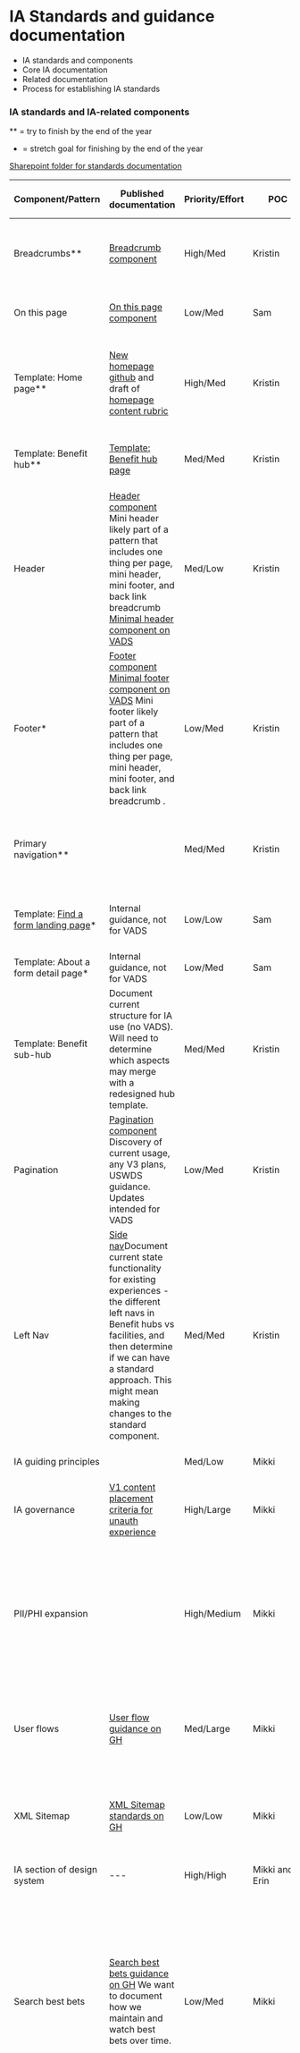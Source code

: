 # IA Standards and guidance documentation

- IA standards and components
- Core IA documentation
- Related documentation
- Process for establishing IA standards

### IA standards and IA-related components

** = try to finish by the end of the year
* = stretch goal for finishing by the end of the year

[Sharepoint folder for standards documentation](https://dvagov-my.sharepoint.com/:f:/r/personal/michelle_northuis_va_gov/Documents/IA/Standards?csf=1&web=1&e=6XnSEl)

Component/Pattern | Published documentation | Priority/Effort | POC | Revisions and work in progress | Status/Next steps | Next step Deadline | Publishing deadline | 
--- | --- | --- | --- | --- | --- | --- | --- |
Breadcrumbs** | [Breadcrumb component](https://design.va.gov/components/breadcrumbs) | High/Med | Kristin | [CAIA Ticket #73451](https://github.com/department-of-veterans-affairs/va.gov-team/issues/73451) and [WIP doc](https://docs.google.com/document/d/1XKUSwFIaqVYq_ZuXAoZ33sWjDWgTFWdZVMYJescmZGA/edit?tab=t.0)| Mikki to review one more time and confirm whether we want DST to review |11/1 | 11/8 |
On this page | [On this page component](https://design.va.gov/components/on-this-page) | Low/Med | Sam | [WIP Audit Google Sheet](https://docs.google.com/spreadsheets/d/1uHGoaykeblwob_n-9pPi84OXmuOhZwKOANACUE5xUls/edit?usp=sharing0) | Sam to revise and send another draft to Mikki | 11/1 | 12/15 |
Template: Home page**  | [New homepage github](https://github.com/department-of-veterans-affairs/va.gov-team/tree/master/products/home-page/initiatives/2022-home-page-redesign-initiative) and draft of [homepage content rubric](https://github.com/department-of-veterans-affairs/va.gov-team/blob/master/products/home-page/initiatives/2022-home-page-redesign-initiative/homepage-content-rubric.md) | High/Med | Kristin| [CAIA Ticket #82570](https://github.com/orgs/department-of-veterans-affairs/projects/929/views/26?pane=issue&itemId=62174367) and [WIP Mural](https://app.mural.co/t/departmentofveteransaffairs9999/m/departmentofveteransaffairs9999/1694550504118/9ab9423b7a907602411017fd5a5fbff952ebc8bd?wid=0-1719612457029) <br> [Word doc for review](https://dvagov-my.sharepoint.com/:w:/r/personal/michelle_northuis_va_gov/Documents/Home%20page%20guidance%20for%20VADS.docx?d=w69f2bb4012964aa1aba48016dc43a53e&csf=1&web=1&e=bRZBJI)| Mikki requested OCTO review. <br> Mikki and Michelle M finalizing governing rubric. | 11/1 | 11/15 |
Template: Benefit hub**  | [Template: Benefit hub page](https://design.va.gov/templates/hub) <br> | Med/Med | Kristin | [CAIA Ticket #65451](https://github.com/department-of-veterans-affairs/va.gov-team/issues/65451) and ~[WIP Sharepoint doc](https://dvagov-my.sharepoint.com/:w:/r/personal/michelle_northuis_va_gov/Documents/Home%20page%20guidance%20for%20VADS.docx?d=w69f2bb4012964aa1aba48016dc43a53e&csf=1&web=1&e=bRZBJI)| Erin to create PR and publish to VADS | 11/1 | 11/1 |
Header | [Header component](https://design.va.gov/components/header/) Mini header likely part of a pattern that includes one thing per page, mini header, mini footer, and back link breadcrumb <br> [Minimal header component on VADS](https://design.va.gov/components/header/header-minimal) | Med/Low | Kristin | [WIP](https://docs.google.com/document/d/1LuLX1dXL01FaCBXDqDmogDgsk50OkmyvPrLk-dl_RMM/edit?tab=t.0) and [mural](https://app.mural.co/t/departmentofveteransaffairs9999/m/departmentofveteransaffairs9999/1694550504118/9ab9423b7a907602411017fd5a5fbff952ebc8bd?wid=0-1727901579916) | Mikki to review |11/8 | 11/22 |
Footer*  | [Footer component](https://design.va.gov/components/footer/) <br> [Minimal footer component on VADS](https://design.va.gov/components/footer/footer-minimal) Mini footer likely part of a pattern that includes one thing per page, mini header, mini footer, and back link breadcrumb .  | Low/Med | Kristin | [Issue #88782](https://github.com/department-of-veterans-affairs/va.gov-team/issues/88782) and [WIP doc](https://docs.google.com/document/d/1GhP31slErtrgOHV3SXdOuwmTcASZCrXVTCHqVNiYe3g/edit?tab=t.0#heading=h.6hkyhsrda246) and [mural](https://app.mural.co/t/departmentofveteransaffairs9999/m/departmentofveteransaffairs9999/1694550504118/9ab9423b7a907602411017fd5a5fbff952ebc8bd?sender=ua67f17f1c416a96ea04d2476) | Mikki to review | 11/1 | 11/15 |
Primary navigation** |  | Med/Med | Kristin | [Ticket](https://github.com/department-of-veterans-affairs/va.gov-team/issues/95552), <br> [WIP Mural](https://app.mural.co/t/departmentofveteransaffairs9999/m/departmentofveteransaffairs9999/1694550504118/9ab9423b7a907602411017fd5a5fbff952ebc8bd?wid=0-1729646394383), <br> [Sharepoint doc](https://dvagov-my.sharepoint.com/:w:/r/personal/michelle_northuis_va_gov/Documents/Primary%20nav%20guidance%20for%20VADS.docx?d=w9bcc29bdd9b74308a2e8194d076a595e&csf=1&web=1&e=a6RlD6)| Mikki to review updated draft <br> Mikki to start rubric for the benefits and health care menu | 11/1 | 11/15 |
Template: [Find a form landing page](https://www.va.gov/find-forms/)* | Internal guidance, not for VADS| Low/Low | Sam | [Draft guidance from Michelle Middaugh](https://dvagov-my.sharepoint.com/:w:/g/personal/suzanne_middaugh_va_gov/EaDcyTELxL5Hk7fvpdCcNaABTTtD--NJnOZhW3PU7n86KA?email=Michelle.Northuis%40va.gov&e=Ika3UY) [IA Ticket](https://github.com/department-of-veterans-affairs/va.gov-team/issues/95557)| Not started | 11/8 | 12/6 |
Template: About a form detail page* | Internal guidance, not for VADS | Low/Med | Sam | [Draft guidance](https://dvagov-my.sharepoint.com/:w:/g/personal/suzanne_middaugh_va_gov/EaDcyTELxL5Hk7fvpdCcNaABTTtD--NJnOZhW3PU7n86KA?email=Michelle.Northuis%40va.gov&e=Ika3UY) [IA Ticket](https://github.com/department-of-veterans-affairs/va.gov-team/issues/95558)| Not started | 11/8 | 12/6 |
Template: Benefit sub-hub |Document current structure for IA use (no VADS).  Will need to determine which aspects may merge with a redesigned hub template. | Med/Med | Kristin | [Ticket](https://github.com/department-of-veterans-affairs/va.gov-team/issues/95553) <br> [WIP in Sharepoint](https://dvagov-my.sharepoint.com/:w:/r/personal/michelle_northuis_va_gov/Documents/Home%20page%20guidance%20for%20VADS.docx?d=w69f2bb4012964aa1aba48016dc43a53e&csf=1&web=1&e=bRZBJI) | Mikki to review first draft | 11/1 | 11/22 |
Pagination | [Pagination component](https://design.va.gov/components/pagination) Discovery of current usage, any V3 plans, USWDS guidance. Updates intended for VADS| Low/Med | Kristin| [Ticket](https://github.com/department-of-veterans-affairs/va.gov-team/issues/95554) | Not started |11/8 | 1/20/25 |
Left Nav | [Side nav](https://design.va.gov/components/sidenav)Document current state functionality for existing experiences - the different left navs in Benefit hubs vs facilities, and then determine if we can have a standard approach. This might mean making changes to the standard component. | Med/Med| Kristin | [Ticket](https://github.com/department-of-veterans-affairs/va.gov-team/issues/95555) | Not started |11/8 | 1/20/25 |
IA guiding principles | | Med/Low | Mikki | [Best practices doc for reference](https://github.com/department-of-veterans-affairs/va.gov-team/blob/master/products/information-architecture/standards/ia-best-practices.md) |  | | |
IA governance | [V1 content placement criteria for unauth experience](https://github.com/department-of-veterans-affairs/va.gov-team/blob/master/products/content/content-strategy-ia-collaboration/content-placement-criteria/content-placement-criteria-v1.md) | High/Large | Mikki | [Working mural for broader placement criteria](https://app.mural.co/t/departmentofveteransaffairs9999/m/departmentofveteransaffairs9999/1679588484112/d3e7ddae653ff445c4c475c851e2da051cfaf048?sender=u2aba00c97ab77c6ec1573123) |   | | |
PII/PHI expansion | | High/Medium | Mikki | [WIP doc](https://dvagov-my.sharepoint.com/:w:/r/personal/michelle_northuis_va_gov/Documents/expanding-protection-of-PII-PHI.docx?d=wea807b1a46c34bfb99c49e63768574f2&csf=1&web=1&e=HFaxTR)| Document latest decisions around expansion of what constitutes exposure of PII/PHI <br> Identify impacts to various standards | | |
User flows | [User flow guidance on GH](https://github.com/department-of-veterans-affairs/va.gov-team/blob/master/products/information-architecture/standards/user-flow-guidance.md) | Med/Large | Mikki | [CAIA Ticket #82573](https://github.com/department-of-veterans-affairs/va.gov-team/issues/82573) and [WIP doc](https://docs.google.com/document/d/1vNVjn0J6oMGy4fZ7peGrI4yPI5p9_TjP1vx73n1xqdk/edit#heading=h.80c5ydk3huxr)| Will use pattern approach, next step is for Mikki to draft all of the patterns. | | |
XML Sitemap | [XML Sitemap standards on GH](https://github.com/department-of-veterans-affairs/va.gov-team/blob/master/products/information-architecture/standards/xml-sitemap.md)| Low/Low | Mikki | | Needs review and update and should be published either in platform documentation design system | | |
IA section of design system  | --- | High/High | Mikki and Erin  | [Old mural for reference](https://app.mural.co/t/departmentofveteransaffairs9999/m/departmentofveteransaffairs9999/1727207094767/f4f5ac4667427130c83c631d474bc783da52ff20?sender=u2aba00c97ab77c6ec1573123) | Not started | | |
Search best bets | [Search best bets guidance on GH](https://github.com/department-of-veterans-affairs/va.gov-team/blob/master/products/information-architecture/standards/search-best-bets.md) We want to document how we maintain and watch best bets over time. | Low/Med | Mikki |  | Review current guidance and identify what should be documented as a standard, what is process, and what is best practice. <br> Identify where each aspect should live and create drafts properly formatted.  <br> Review with OCTO leads for approval. Publish | | |
IA and SEO | [SEO best practices on GH](https://github.com/department-of-veterans-affairs/va.gov-team/blob/master/products/information-architecture/standards/seo-best-practices.md) <br> [Writing for SEO in content styleguide on VADS](https://design.va.gov/content-style-guide/seo) | Low/Low | Unassigned | Review and determine what is standard to be documented and what is general guidance, determine where each aspect should be documented, format for location appropriately. <br> Review with OCTO leads for approval. Publish | Not started - dependent on IA section of VADS being figured out first | | |
IA and a11y | | Low/Low | Unassigned | | Not started - dependent on IA section of VADS being figured out first | | |
URLs | - [General URL standards](https://design.va.gov/components/url-standards/) <br>- [Vanity URLs](https://design.va.gov/components/url-standards/#vanity-urls) | High/Low | Erin | --- | [Latest updates communicated out on 9/24/24](https://dsva.slack.com/archives/C0NGDDXME/p1727205735920459) DONE | | |
Redirects | [Redirect guidance](https://design.va.gov/components/url-standards/redirects) | Med/Med | Kristin | --- | [Lastest updates communicated on 8/5/24](https://dsva.slack.com/archives/CE4304QPK/p1722883165574459) VADS documentation is DONE. Still need to update platform documentation (Jill is POC for that) | | |
Sign-in Widget | | Med/Med | Login team | [CAIA Ticket #78520](https://github.com/department-of-veterans-affairs/va.gov-team/issues/78520) | Mikki is going to look into what work we actually have to do given conten's current involvement. <br> The login team is planning to take over this documentation -- we have feedback. DONE | | |
Page titles and title tags | [Page titles](https://design.va.gov/content-style-guide/page-titles-and-section-titles) <br> [Title tags](https://design.va.gov/content-style-guide/title-tags) |High/Med | Kristin | ---| [Latest updates communicated out on 9/24/24](https://dsva.slack.com/archives/C0NGDDXME/p1727205735920459) DONE | | |
Links | [Links](https://design.va.gov/content-style-guide/links) | --- | ? |  | [Lasted updates communicated out on 9/24/24](https://dsva.slack.com/archives/C0NGDDXME/p1727205735920459) DONE | | |
Secondary navigation for MHV on VA.gov |  | Med/Med | Sara |  | DONE | | |

 

 



### Core IA documentation

**Site maps**
- Visual Site Maps - A visual diagram representing the high level IA and structure of VA.gov (goes to Mural)
  - [Root level](https://app.mural.co/t/departmentofveteransaffairs9999/m/departmentofveteransaffairs9999/1672351995789/71a5b7ba07995735d458df39e07a696f48a9be48?wid=7-1676676077721)
  - [Health care hub](https://app.mural.co/t/departmentofveteransaffairs9999/m/departmentofveteransaffairs9999/1666882559766/ada92d293c76f3d61c71d3f2421c7f160f3648a8?wid=0-1675291071517&sender=u2aba00c97ab77c6ec1573123)
  - [Disability hub](https://app.mural.co/t/departmentofveteransaffairs9999/m/departmentofveteransaffairs9999/1667839622293/c8919d112d2d28d29080bf70cdc67998ef98e8aa?wid=1-1668693823442&sender=u2aba00c97ab77c6ec1573123)
  - [Education hub](https://app.mural.co/t/departmentofveteransaffairs9999/m/departmentofveteransaffairs9999/1674597416426/2a9153ede716702d8863ff1473fa189c31a83919?wid=0-1675292761939&sender=u2aba00c97ab77c6ec1573123)
  - [Careers hub](https://app.mural.co/t/departmentofveteransaffairs9999/m/departmentofveteransaffairs9999/1674779246334/51e3dfa747c0176c7f30abaf715e88fdddffb6d6?wid=0-1675287968232)
  - [Pension hub](https://app.mural.co/t/departmentofveteransaffairs9999/m/departmentofveteransaffairs9999/1674779271961/223f3fe745e198bc5301fe4f053b19fa019c7717?wid=0-1675376869383&sender=u2aba00c97ab77c6ec1573123)
  - [Housing assistance hub](https://app.mural.co/t/departmentofveteransaffairs9999/m/departmentofveteransaffairs9999/1674779288312/99235133032f44e28ec3e77835d8e2827ad126cd?wid=0-1675105415908&sender=u2aba00c97ab77c6ec1573123)
  - [Life insurance hub](https://app.mural.co/t/departmentofveteransaffairs9999/m/departmentofveteransaffairs9999/1674779307623/16f61c56ec150690aa1f532e7c134f91e15fa11c?wid=78-1675441930874)
  - [Burials and memorials hub](https://app.mural.co/t/departmentofveteransaffairs9999/m/departmentofveteransaffairs9999/1674779325955/34a49ce247fb99e9e7bbed8991fe785868baf518?wid=0-1675359563168&sender=u2aba00c97ab77c6ec1573123)
  - [Records hub](https://app.mural.co/t/departmentofveteransaffairs9999/m/departmentofveteransaffairs9999/1674779202419/2c84b6f0db7fc6ce1f20a0ff66f66c3afd46c04f?wid=12-1675464978959&sender=u2aba00c97ab77c6ec1573123)
  - [Decision reviews](https://app.mural.co/t/departmentofveteransaffairs9999/m/departmentofveteransaffairs9999/1674779345909/639c121deb1a751c01a2ddad6ba65417aaf23a70?wid=15-1675719086191)
  - [Facilities](https://app.mural.co/t/departmentofveteransaffairs9999/m/departmentofveteransaffairs9999/1674779377050/04377db23cd64177d3e90e2c216a5d9bc14c8878?wid=24-1676064961383)
- [VA.gov Master URL Spreadsheet](https://docs.google.com/spreadsheets/d/1YucOtYihweNPI1gYtCgdsinKQmH4DMuSgPaSgJMfyYk/edit?usp=sharing)
  - This file contains a list, by benefit area, of live URLs and any legacy URLs that have been redirected, to them
  - This is a working docoument managed in Google Sheets that is continually updated. 
  - Exported versions coming soon...
- [XML Sitemap](https://www.va.gov/sitemap.xml)
  - An XML sitemap is an SEO tool that helps Search Engines find and index pages on the site faster and allows them to use our "crawl budget" effectively.

### Related documentation


**VA.gov experience standards**
- [Platform Governance experience standards](https://depo-platform-documentation.scrollhelp.site/collaboration-cycle/va-gov-experience-standards) - Utilized by the Governance team, and includes core standards for nav components, content organization, URLs, user flows, etc.

**Controlled vocabularies**
- [Content briefs](https://github.com/department-of-veterans-affairs/va.gov-team/tree/master/products/content/content-briefs) - Provides background and omni-channel direction on terminology specific to various key features and topic areas 
- [Word list](https://design.va.gov/content-style-guide/word-list)


### Process for establishing IA standards

1. Review the [Github table](https://github.com/department-of-veterans-affairs/va.gov-team/tree/master/products/information-architecture/standards) and choose an IA standard – put your name next in the POC column
2. Create a ticket in your board WITHIN the epic called: [IA Standards and Documentation](https://app.zenhub.com/workspaces/sitewide-content-accessibility-and-ia-63a1d63232beba0011a7833f/issues/gh/department-of-veterans-affairs/va.gov-team/53920)
- Put a link to your ticket in the [github table](https://github.com/department-of-veterans-affairs/va.gov-team/tree/master/products/information-architecture/standards)
- Ticket template: [IA Standards - Homepage](https://github.com/department-of-veterans-affairs/va.gov-team/issues/82570#event-12734461942)
3. Write up a draft of the standard
- Make sure you find/review existing documentation
- Establish the scope
   - What are you covering
   - What are you not going to cover?
- Decide where the guidance will live - VADS vs github
4. Add a link of your draft to the [github table](https://github.com/department-of-veterans-affairs/va.gov-team/tree/master/products/information-architecture/standards)
5. Get standard draft approved by Mikki
- Mikki may take questions or things to OCTO
- We should remind Mikki about wrapping her task and not let it fall off
6. Untag yourself, tag Erin in your ticket
- Erin can add whatever labels they want
7. Erin confirms where the guidance should go
- If changes to existing component, may need to fill out a ticket for design council
8. Erin makes any needed edits to guidance
9. Erin publishes to wherever
10. Erin adds the link to the final standards to the github table and updates the status as COMPLETE
11. Erin writes and sends Slack announcement about change in #design



### Open questions

- Should there be an IA section within the VA.gov design system?  If so, what would it include and what would it be called?
  - IA guiding principles - or these could be incorporated into overall design principles
  - Site organization and governance
  - IA for SEO and a11y
  - Entry point considerations and guidance
  - Best bets
  - Redirects
